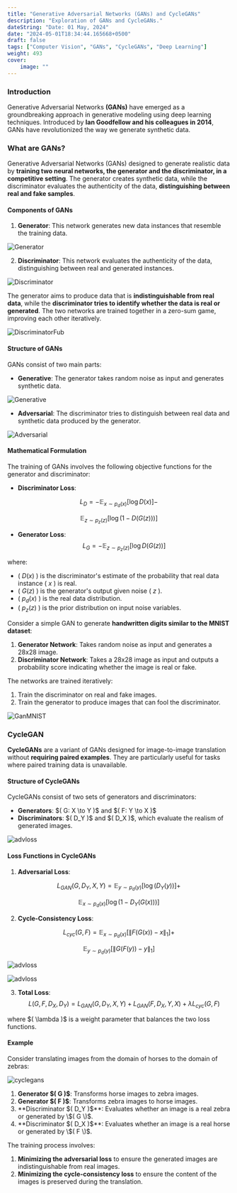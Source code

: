 ```yaml
---
title: "Generative Adversarial Networks (GANs) and CycleGANs"
description: "Exploration of GANs and CycleGANs."
dateString: "Date: 01 May, 2024"
date: "2024-05-01T18:34:44.165668+0500"
draft: false
tags: ["Computer Vision", "GANs", "CycleGANs", "Deep Learning"]
weight: 493
cover:
    image: ""
---
```


### Introduction

Generative Adversarial Networks **(GANs)** have emerged as a groundbreaking approach in generative modeling using deep learning techniques. 
Introduced by **Ian Goodfellow and his colleagues in 2014**, GANs have revolutionized the way we generate synthetic data.
### What are GANs?

Generative Adversarial Networks (GANs) designed to generate realistic data by **training two neural networks, the generator and the discriminator, 
in a competitive setting**. The generator creates synthetic data, while the discriminator evaluates the authenticity of the data, 
**distinguishing between real and fake samples**.

#### Components of GANs

1. **Generator**: This network generates new data instances that resemble the training data.

![Generator](/posts/gans/img1.png)

2. **Discriminator**: This network evaluates the authenticity of the data, distinguishing between real and generated instances.

![Discriminator](/posts/gans/img2.png)


The generator aims to produce data that is **indistinguishable from real data**, while the **discriminator tries to identify whether 
the data is real or generated**. The two networks are trained together in a zero-sum game, improving each other iteratively.

![DiscriminatorFub](/posts/gans/img3.png)


#### Structure of GANs

GANs consist of two main parts:
- **Generative**: The generator takes random noise as input and generates synthetic data.

![Generative](/posts/gans/img4.png)

- **Adversarial**: The discriminator tries to distinguish between real data and synthetic data produced by the generator.

![Adversarial](/posts/gans/img5.png)


#### Mathematical Formulation

The training of GANs involves the following objective functions for the generator and discriminator:

- **Discriminator Loss**:


$$
L_D = - \mathbb{E}_{x \sim p_d(x)}[\log D(x)] -
$$

$$
\mathbb{E}_{z \sim p_z(z)}[\log (1 - D(G(z)))]
$$



- **Generator Loss**:
$$
L_G = - \mathbb{E}_{z \sim p_z(z)}[\log D(G(z))]
$$

where:

- \( $D(x)$ \) is the discriminator's estimate of the probability that real data instance \( $x$ \) is real.
- \( $G(z)$ \) is the generator's output given noise \( $z$ \).
- \( $p_{d}(x)$ \) is the real data distribution.
- \( $p_z(z)$ \) is the prior distribution on input noise variables.



Consider a simple GAN to generate **handwritten digits similar to the MNIST dataset**:

1. **Generator Network**: Takes random noise as input and generates a 28x28 image.
2. **Discriminator Network**: Takes a 28x28 image as input and outputs a probability score indicating whether the image is real or fake.

The networks are trained iteratively:
1. Train the discriminator on real and fake images.
2. Train the generator to produce images that can fool the discriminator.

![GanMNIST](/posts/gans/img6.jpeg)


### CycleGAN

**CycleGANs** are a variant of GANs designed for image-to-image translation without **requiring paired examples**. 
They are particularly useful for tasks where paired training data is unavailable.


#### Structure of CycleGANs

CycleGANs consist of two sets of generators and discriminators:
- **Generators**: \$( G: X \to Y \)$ and \$( F: Y \to X \)$
- **Discriminators**: \$( D_Y \)$ and \$( D_X \)$, which evaluate the realism of generated images.

![advloss](/posts/gans/img8.png)

#### Loss Functions in CycleGANs

1. **Adversarial Loss**:


$$
L_{GAN}(G, D_Y, X, Y) = \mathbb{E}_{y \sim p_d(y)}[\log (D_Y(y))] + 
$$

$$
\mathbb{E}_{x \sim p_d(x)}[\log (1 - D_Y(G(x)))]
$$



2. **Cycle-Consistency Loss**:

$$
L_{cyc}(G, F) = \mathbb{E}_{x \sim p_d(x)}[\| F(G(x)) - x \|_1] +
$$

$$ 
\mathbb{E}_{y \sim p_d(y)}[\| G(F(y)) - y \|_1]
$$

![advloss](/posts/gans/img9.png)

![advloss](/posts/gans/img10.png)

3. **Total Loss**:
$$
L(G, F, D_X, D_Y) = L_{GAN}(G, D_Y, X, Y) + L_{GAN}(F, D_X, Y, X) + \lambda L_{cyc}(G, F)
$$

where \$( \lambda \)$ is a weight parameter that balances the two loss functions.

#### Example

Consider translating images from the domain of horses to the domain of zebras:

![cyclegans](/posts/gans/img7.png)

1. **Generator \$( G \)$**: Transforms horse images to zebra images.
2. **Generator \$( F \)$**: Transforms zebra images to horse images.
3. **Discriminator \$( D_Y \)$**: Evaluates whether an image is a real zebra or generated by \$( G \)$.
4. **Discriminator \$( D_X \)$**: Evaluates whether an image is a real horse or generated by \$( F \)$.

The training process involves:
1. **Minimizing the adversarial loss** to ensure the generated images are indistinguishable from real images.
2. **Minimizing the cycle-consistency loss** to ensure the content of the images is preserved during the translation.

